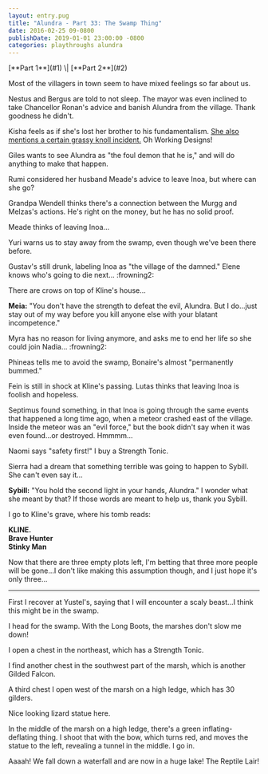 ```yaml
---
layout: entry.pug
title: "Alundra - Part 33: The Swamp Thing"
date: 2016-02-25 09-0800
publishDate: 2019-01-01 23:00:00 -0800
categories: playthroughs alundra
---
```


<p class="entry-partination" markdown="1">[**Part 1**](#1) \| [**Part 2**](#2)</p>

<a name="1"></a>

Most of the villagers in town seem to have mixed feelings so far about us.

Nestus and Bergus are told to not sleep. The mayor was even inclined to take Chancellor Ronan's advice and banish Alundra from the village. Thank goodness he didn't.

Kisha feels as if she's lost her brother to his fundamentalism. <a href="https://en.wikipedia.org/wiki/Assassination_of_John_F._Kennedy#Conspiracy_theories">She also mentions a certain grassy knoll incident.</a> Oh Working Designs!

Giles wants to see Alundra as "the foul demon that he is," and will do anything to make that happen.

Rumi considered her husband Meade's advice to leave Inoa, but where can she go?

Grandpa Wendell thinks there's a connection between the Murgg and Melzas's actions. He's right on the money, but he has no solid proof.

Meade thinks of leaving Inoa...

Yuri warns us to stay away from the swamp, even though we've been there before.

Gustav's still drunk, labeling Inoa as "the village of the damned." Elene knows who's going to die next... :frowning2:

There are crows on top of Kline's house...

**Meia:** "You don't have the strength to defeat the evil, Alundra. But I do...just stay out of my way before you kill anyone else with your blatant incompetence."

Myra has no reason for living anymore, and asks me to end her life so she could join Nadia... :frowning2:

Phineas tells me to avoid the swamp, Bonaire's almost "permanently bummed."

Fein is still in shock at Kline's passing. Lutas thinks that leaving Inoa is foolish and hopeless.

Septimus found something, in that Inoa is going through the same events that happened a long time ago, when a meteor crashed east of the village. Inside the meteor was an "evil force," but the book didn't say when it was even found...or destroyed. Hmmmm...

Naomi says "safety first!" I buy a Strength Tonic.

Sierra had a dream that something terrible was going to happen to Sybill. She can't even say it...

**Sybill:** "You hold the second light in your hands, Alundra." I wonder what she meant by that? If those words are meant to help us, thank you Sybill.

I go to Kline's grave, where his tomb reads:

**KLINE.<br/>
Brave Hunter<br/>
Stinky Man**

Now that there are three empty plots left, I'm betting that three more people will be gone...I don't like making this assumption though, and I just hope it's only three...

<a name="2"></a>

---

First I recover at Yustel's, saying that I will encounter a scaly beast...I think this might be in the swamp.

I head for the swamp. With the Long Boots, the marshes don't slow me down!

I open a chest in the northeast, which has a Strength Tonic.

I find another chest in the southwest part of the marsh, which is another Gilded Falcon.

A third chest I open west of the marsh on a high ledge, which has 30 gilders.

Nice looking lizard statue here.

In the middle of the marsh on a high ledge, there's a green inflating-deflating thing. I shoot that with the bow, which turns red, and moves the statue to the left, revealing a tunnel in the middle. I go in.

Aaaah! We fall down a waterfall and are now in a huge lake! The Reptile Lair!